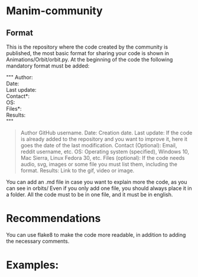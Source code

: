 # Manim-community
## Format

This is the repository where the code created by the community is published, the most basic format for sharing your code is shown in Animations/Orbit/orbit.py. At the beginning of the code the following mandatory format must be added:

"""
Author:         
Date:           
Last update:    
Contact*:       
OS:             
Files*:         
Results:        
"""

> Author
GitHub username.
> Date:
Creation date.
> Last update:
If the code is already added to the repository and you want to improve it, here it goes the date of the last modification.
> Contact (Optional):
Email, reddit username, etc.
> OS:
Operating system (specified), Windows 10, Mac Sierra, Linux Fedora 30, etc.
> Files (optional):
If the code needs audio, svg, images or some file you must list them, including the format.
> Results:
Link to the gif, video or image.

You can add an .md file in case you want to explain more the code, as you can see in orbits/
Even if you only add one file, you should always place it in a folder.
All the code must to be in one file, and it must be in english.

# Recommendations

You can use flake8 to make the code more readable, in addition to adding the necessary comments.

# Examples: